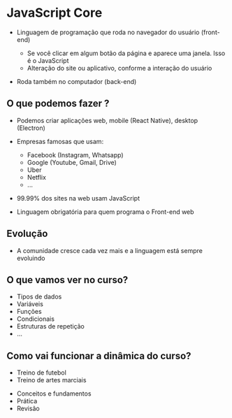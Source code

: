 # JavaScript Core

* Linguagem de programação que roda no navegador do usuário (front-end)
    * Se você clicar em algum botão da página e aparece uma janela. Isso é o JavaScript
    * Alteração do site ou aplicativo, conforme a interação do usuário

* Roda também no computador (back-end)

## O que podemos fazer ?

* Podemos criar aplicações web, mobile (React Native), desktop (Electron)
* Empresas famosas que usam:
    * Facebook (Instagram, Whatsapp)
    * Google (Youtube, Gmail, Drive)
    * Uber
    * Netflix
    * ...

* 99.99% dos sites na web usam JavaScript
* Linguagem obrigatória para quem programa o Front-end web

## Evolução

* A comunidade cresce cada vez mais e a linguagem está sempre evoluindo

## O que vamos ver no curso?

- Tipos de dados
- Variáveis
- Funções
- Condicionais
- Estruturas de repetição
- ...

## Como vai funcionar a dinâmica do curso?

- Treino de futebol
- Treino de artes marciais

* Conceitos e fundamentos
* Prática 
* Revisão